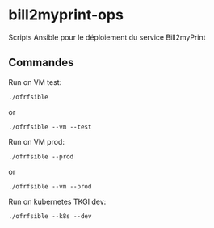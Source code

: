 # bill2myprint-ops
Scripts Ansible pour le déploiement du service Bill2myPrint

Commandes
---------

Run on VM test:
```
./ofrfsible
```
or
```
./ofrfsible --vm --test
```

Run on VM prod:
```
./ofrfsible --prod
```
or
```
./ofrfsible --vm --prod
```

Run on kubernetes TKGI dev:
```
./ofrfsible --k8s --dev
```
